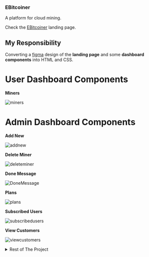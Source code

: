 ### EBitcoiner

A platform for cloud mining.

Check the [EBitcoiner](https://aya-hegab.github.io/landing_page-dashboard_components-e_bitcoiner/) landing page.

## My Responsibility

Converting a [figma](https://www.figma.com/proto/tFeEyDju1QPmlmnK5GGRHw/Crypto-mining?node-id=949-7346) design of the **landing page** and some **dashboard components** into HTML and CSS.

# User Dashboard Components

**Miners**

![miners](dashboard_components/user_dashboard-miners/miner.PNG)

# Admin Dashboard Components

**Add New**

![addnew](dashboard_components/admin_dashboard-add_new/addnew.PNG)

**Delete Miner**

![deleteminer](dashboard_components/admin_dashboard-delete_miner/deleteminer.PNG)

**Done Message**

![DoneMessage](dashboard_components/admin_dashboard-done_message/DoneMessage.PNG)

**Plans**

![plans](dashboard_components/admin_dashboard-plans/plans.PNG)

**Subscribed Users**

![subscribedusers](dashboard_components/admin_dashboard-subscribed_users/subscribedusers.PNG)

**View Customers**

![viewcustomers](dashboard_components/admin_dashboard-view_customers/viewcustomers.PNG)

<details>

<summary>Rest of The Project</summary>

[Backend](https://github.com/at3f/hashStore)

[Admin Dashboard](https://github.com/Ahmedsk143/Admin-Dashboard)

[User Dashboard](https://github.com/Ahmedsk143/User-Dashboard)

[Ebitcoiner App](https://drive.google.com/drive/folders/1XUk2HiqGNxfz0ILHkxiSSPkXGXLEPOrx)
